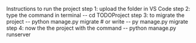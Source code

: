Instructions to run the project
step 1: upload the folder in VS Code
step 2: type the command in terminal -- cd TODOProject 
step 3: to migrate the project -- python manage.py migrate  # or write -- py manage.py migrate
step 4: now the the project with the command -- python manage.py runserver
